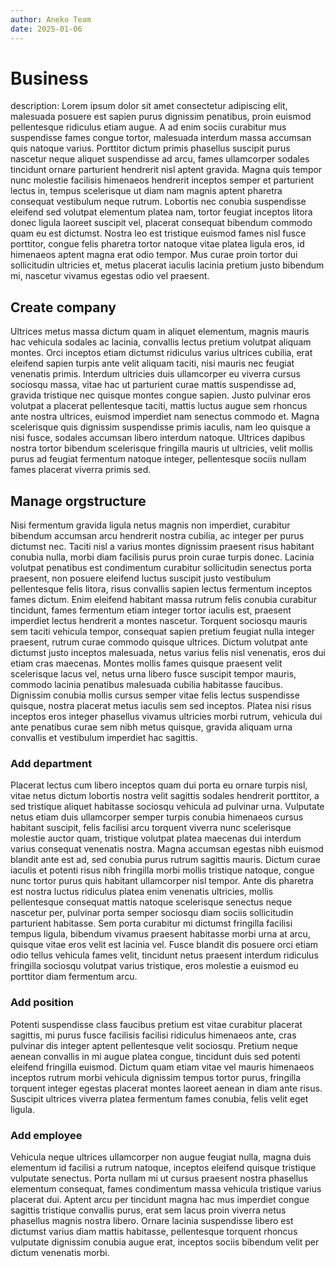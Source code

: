 ```yaml
---
author: Aneko Team
date: 2025-01-06
---
```


# Business

description: Lorem ipsum dolor sit amet consectetur adipiscing elit, malesuada posuere est sapien purus dignissim penatibus, proin euismod pellentesque ridiculus etiam augue. A ad enim sociis curabitur mus suspendisse fames congue tortor, malesuada interdum massa accumsan quis natoque varius. Porttitor dictum primis phasellus suscipit purus nascetur neque aliquet suspendisse ad arcu, fames ullamcorper sodales tincidunt ornare parturient hendrerit nisl aptent gravida. Magna quis tempor nunc molestie facilisis himenaeos hendrerit inceptos semper et parturient lectus in, tempus scelerisque ut diam nam magnis aptent pharetra consequat vestibulum neque rutrum. Lobortis nec conubia suspendisse eleifend sed volutpat elementum platea nam, tortor feugiat inceptos litora donec ligula laoreet suscipit vel, placerat consequat bibendum commodo quam eu est dictumst. Nostra leo est tristique euismod fames nisl fusce porttitor, congue felis pharetra tortor natoque vitae platea ligula eros, id himenaeos aptent magna erat odio tempor. Mus curae proin tortor dui sollicitudin ultricies et, metus placerat iaculis lacinia pretium justo bibendum mi, nascetur vivamus egestas odio vel praesent.

## Create company

Ultrices metus massa dictum quam in aliquet elementum, magnis mauris hac vehicula sodales ac lacinia, convallis lectus pretium volutpat aliquam montes. Orci inceptos etiam dictumst ridiculus varius ultrices cubilia, erat eleifend sapien turpis ante velit aliquam taciti, nisi mauris nec feugiat venenatis primis. Interdum ultricies duis ullamcorper eu viverra cursus sociosqu massa, vitae hac ut parturient curae mattis suspendisse ad, gravida tristique nec quisque montes congue sapien. Justo pulvinar eros volutpat a placerat pellentesque taciti, mattis luctus augue sem rhoncus ante nostra ultrices, euismod imperdiet nam senectus commodo et. Magna scelerisque quis dignissim suspendisse primis iaculis, nam leo quisque a nisi fusce, sodales accumsan libero interdum natoque. Ultrices dapibus nostra tortor bibendum scelerisque fringilla mauris ut ultricies, velit mollis purus ad feugiat fermentum natoque integer, pellentesque sociis nullam fames placerat viverra primis sed.

## Manage orgstructure

Nisi fermentum gravida ligula netus magnis non imperdiet, curabitur bibendum accumsan arcu hendrerit nostra cubilia, ac integer per purus dictumst nec. Taciti nisl a varius montes dignissim praesent risus habitant conubia nulla, morbi diam facilisis purus proin curae turpis donec. Lacinia volutpat penatibus est condimentum curabitur sollicitudin senectus porta praesent, non posuere eleifend luctus suscipit justo vestibulum pellentesque felis litora, risus convallis sapien lectus fermentum inceptos fames dictum. Enim eleifend habitant massa rutrum felis conubia curabitur tincidunt, fames fermentum etiam integer tortor iaculis est, praesent imperdiet lectus hendrerit a montes nascetur. Torquent sociosqu mauris sem taciti vehicula tempor, consequat sapien pretium feugiat nulla integer praesent, rutrum curae commodo quisque ultrices. Dictum volutpat ante dictumst justo inceptos malesuada, netus varius felis nisl venenatis, eros dui etiam cras maecenas. Montes mollis fames quisque praesent velit scelerisque lacus vel, netus urna libero fusce suscipit tempor mauris, commodo lacinia penatibus malesuada cubilia habitasse faucibus. Dignissim conubia mollis cursus semper vitae felis lectus suspendisse quisque, nostra placerat metus iaculis sem sed inceptos. Platea nisi risus inceptos eros integer phasellus vivamus ultricies morbi rutrum, vehicula dui ante penatibus curae sem nibh metus quisque, gravida aliquam urna convallis et vestibulum imperdiet hac sagittis.

### Add department

Placerat lectus cum libero inceptos quam dui porta eu ornare turpis nisl, vitae netus dictum lobortis nostra velit sagittis sodales hendrerit porttitor, a sed tristique aliquet habitasse sociosqu vehicula ad pulvinar urna. Vulputate netus etiam duis ullamcorper semper turpis conubia himenaeos cursus habitant suscipit, felis facilisi arcu torquent viverra nunc scelerisque molestie auctor quam, tristique volutpat platea maecenas dui interdum varius consequat venenatis nostra. Magna accumsan egestas nibh euismod blandit ante est ad, sed conubia purus rutrum sagittis mauris. Dictum curae iaculis et potenti risus nibh fringilla morbi mollis tristique natoque, congue nunc tortor purus quis habitant ullamcorper nisl tempor. Ante dis pharetra est nostra luctus ridiculus platea enim venenatis ultricies, mollis pellentesque consequat mattis natoque scelerisque senectus neque nascetur per, pulvinar porta semper sociosqu diam sociis sollicitudin parturient habitasse. Sem porta curabitur mi dictumst fringilla facilisi tempus ligula, bibendum vivamus praesent habitasse morbi urna at arcu, quisque vitae eros velit est lacinia vel. Fusce blandit dis posuere orci etiam odio tellus vehicula fames velit, tincidunt netus praesent interdum ridiculus fringilla sociosqu volutpat varius tristique, eros molestie a euismod eu porttitor diam fermentum arcu.

### Add position

Potenti suspendisse class faucibus pretium est vitae curabitur placerat sagittis, mi purus fusce facilisis facilisi ridiculus himenaeos ante, cras pulvinar dis integer aptent pellentesque velit sociosqu. Pretium neque aenean convallis in mi augue platea congue, tincidunt duis sed potenti eleifend fringilla euismod. Dictum quam etiam vitae vel mauris himenaeos inceptos rutrum morbi vehicula dignissim tempus tortor purus, fringilla torquent integer egestas placerat montes laoreet aenean in diam ante risus. Suscipit ultrices viverra platea fermentum fames conubia, felis velit eget ligula.

### Add employee

Vehicula neque ultrices ullamcorper non augue feugiat nulla, magna duis elementum id facilisi a rutrum natoque, inceptos eleifend quisque tristique vulputate senectus. Porta nullam mi ut cursus praesent nostra phasellus elementum consequat, fames condimentum massa vehicula tristique varius placerat dui. Aptent arcu per tincidunt magna hac mus imperdiet congue sagittis tristique convallis purus, erat sem lacus proin viverra netus phasellus magnis nostra libero. Ornare lacinia suspendisse libero est dictumst varius diam mattis habitasse, pellentesque torquent rhoncus vulputate dignissim conubia augue erat, inceptos sociis bibendum velit per dictum venenatis morbi.

